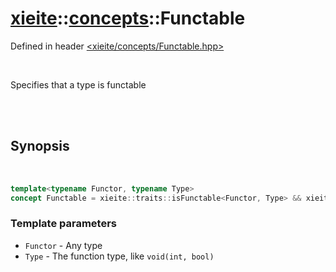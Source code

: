 # [xieite](../../README.md)::[concepts](../concepts.md)::Functable
Defined in header [<xieite/concepts/Functable.hpp>](../../include/xieite/concepts/Functable.hpp)

<br/>

Specifies that a type is functable

<br/><br/>

## Synopsis

<br/>

```cpp
template<typename Functor, typename Type>
concept Functable = xieite::traits::isFunctable<Functor, Type> && xieite::traits::isFunctable<Type, Functor>;
```
### Template parameters
- `Functor` - Any type
- `Type` - The function type, like `void(int, bool)`
